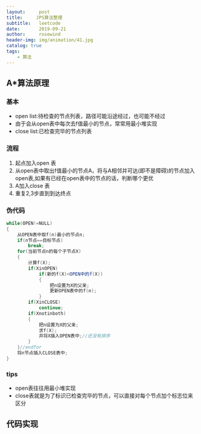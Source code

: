 ```yaml
---
layout:     post
title:     JPS算法整理
subtitle:   leetcode
date:       2019-09-21
author:     rosewind
header-img: img/animation/41.jpg
catalog: true
tags:
    - 算法
---
```


## A*算法原理

### 基本

- open list:待检查的节点列表，路径可能沿途经过，也可能不经过
- 由于会从open表中每次去f值最小的节点，常常用最小堆实现
- close list:已检查完毕的节点列表

### 流程

1. 起点加入open 表
2. 从open表中取出f值最小的节点A，将与A相邻并可达(即不是障碍)的节点加入open表,如果有已经在open表中的节点的话，判断哪个更优
3. A加入close 表
4. 重复2,3步直到到达终点

### 伪代码

```java
while(OPEN!=NULL)
{
    从OPEN表中取f(n)最小的节点n;
    if(n节点==目标节点)
        break;
    for(当前节点n的每个子节点X)
    {
        计算f(X);
        if(XinOPEN)
            if(新的f(X)<OPEN中的f(X))
            {
                把n设置为X的父亲;
                更新OPEN表中的f(n);
            }
        if(XinCLOSE)
            continue;
        if(Xnotinboth)
        {
            把n设置为X的父亲;
            求f(X);
            并将X插入OPEN表中;//还没有排序
        }
    }//endfor
    将n节点插入CLOSE表中;
}
```

### tips

- open表往往用最小堆实现
- close表就是为了标识已检查完毕的节点，可以直接对每个节点加个标志位来区分

## 代码实现




